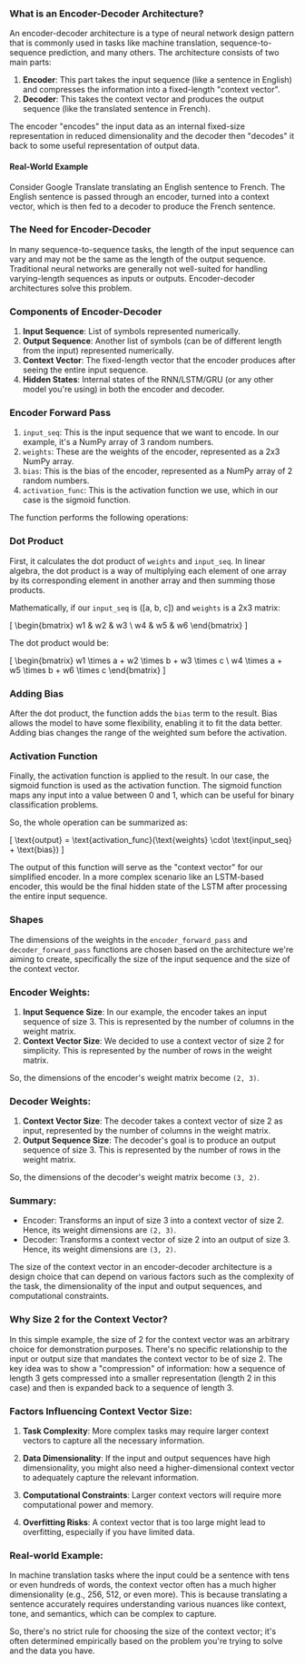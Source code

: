 ### What is an Encoder-Decoder Architecture?

An encoder-decoder architecture is a type of neural network design pattern that is commonly used in tasks like machine translation, sequence-to-sequence prediction, and many others. The architecture consists of two main parts:

1. **Encoder**: This part takes the input sequence (like a sentence in English) and compresses the information into a fixed-length "context vector". 
2. **Decoder**: This takes the context vector and produces the output sequence (like the translated sentence in French).

The encoder "encodes" the input data as an internal fixed-size representation in reduced dimensionality and the decoder then "decodes" it back to some useful representation of output data.

#### Real-World Example

Consider Google Translate translating an English sentence to French. The English sentence is passed through an encoder, turned into a context vector, which is then fed to a decoder to produce the French sentence.

### The Need for Encoder-Decoder

In many sequence-to-sequence tasks, the length of the input sequence can vary and may not be the same as the length of the output sequence. Traditional neural networks are generally not well-suited for handling varying-length sequences as inputs or outputs. Encoder-decoder architectures solve this problem.

### Components of Encoder-Decoder

1. **Input Sequence**: List of symbols represented numerically.
2. **Output Sequence**: Another list of symbols (can be of different length from the input) represented numerically.
3. **Context Vector**: The fixed-length vector that the encoder produces after seeing the entire input sequence.
4. **Hidden States**: Internal states of the RNN/LSTM/GRU (or any other model you're using) in both the encoder and decoder.

### Encoder Forward Pass

1. `input_seq`: This is the input sequence that we want to encode. In our example, it's a NumPy array of 3 random numbers.
2. `weights`: These are the weights of the encoder, represented as a 2x3 NumPy array.
3. `bias`: This is the bias of the encoder, represented as a NumPy array of 2 random numbers.
4. `activation_func`: This is the activation function we use, which in our case is the sigmoid function.

The function performs the following operations:

### Dot Product
First, it calculates the dot product of `weights` and `input_seq`. In linear algebra, the dot product is a way of multiplying each element of one array by its corresponding element in another array and then summing those products.

Mathematically, if our `input_seq` is \([a, b, c]\) and `weights` is a 2x3 matrix:

\[
\begin{bmatrix}
    w1 & w2 & w3 \\
    w4 & w5 & w6
\end{bmatrix}
\]

The dot product would be:

\[
\begin{bmatrix}
    w1 \times a + w2 \times b + w3 \times c \\
    w4 \times a + w5 \times b + w6 \times c
\end{bmatrix}
\]

### Adding Bias
After the dot product, the function adds the `bias` term to the result. Bias allows the model to have some flexibility, enabling it to fit the data better. Adding bias changes the range of the weighted sum before the activation.

### Activation Function
Finally, the activation function is applied to the result. In our case, the sigmoid function is used as the activation function. The sigmoid function maps any input into a value between 0 and 1, which can be useful for binary classification problems.

So, the whole operation can be summarized as:

\[
\text{output} = \text{activation_func}(\text{weights} \cdot \text{input_seq} + \text{bias})
\]

The output of this function will serve as the "context vector" for our simplified encoder. In a more complex scenario like an LSTM-based encoder, this would be the final hidden state of the LSTM after processing the entire input sequence.

### Shapes

The dimensions of the weights in the `encoder_forward_pass` and `decoder_forward_pass` functions are chosen based on the architecture we're aiming to create, specifically the size of the input sequence and the size of the context vector.

### Encoder Weights:

1. **Input Sequence Size**: In our example, the encoder takes an input sequence of size 3. This is represented by the number of columns in the weight matrix.
2. **Context Vector Size**: We decided to use a context vector of size 2 for simplicity. This is represented by the number of rows in the weight matrix.

So, the dimensions of the encoder's weight matrix become `(2, 3)`.

### Decoder Weights:

1. **Context Vector Size**: The decoder takes a context vector of size 2 as input, represented by the number of columns in the weight matrix.
2. **Output Sequence Size**: The decoder's goal is to produce an output sequence of size 3. This is represented by the number of rows in the weight matrix.

So, the dimensions of the decoder's weight matrix become `(3, 2)`.

### Summary:

- Encoder: Transforms an input of size 3 into a context vector of size 2. Hence, its weight dimensions are `(2, 3)`.
- Decoder: Transforms a context vector of size 2 into an output of size 3. Hence, its weight dimensions are `(3, 2)`.

The size of the context vector in an encoder-decoder architecture is a design choice that can depend on various factors such as the complexity of the task, the dimensionality of the input and output sequences, and computational constraints. 

### Why Size 2 for the Context Vector?

In this simple example, the size of 2 for the context vector was an arbitrary choice for demonstration purposes. There's no specific relationship to the input or output size that mandates the context vector to be of size 2. The key idea was to show a "compression" of information: how a sequence of length 3 gets compressed into a smaller representation (length 2 in this case) and then is expanded back to a sequence of length 3.

### Factors Influencing Context Vector Size:

1. **Task Complexity**: More complex tasks may require larger context vectors to capture all the necessary information.
  
2. **Data Dimensionality**: If the input and output sequences have high dimensionality, you might also need a higher-dimensional context vector to adequately capture the relevant information.
  
3. **Computational Constraints**: Larger context vectors will require more computational power and memory.

4. **Overfitting Risks**: A context vector that is too large might lead to overfitting, especially if you have limited data.

### Real-world Example:

In machine translation tasks where the input could be a sentence with tens or even hundreds of words, the context vector often has a much higher dimensionality (e.g., 256, 512, or even more). This is because translating a sentence accurately requires understanding various nuances like context, tone, and semantics, which can be complex to capture.

So, there's no strict rule for choosing the size of the context vector; it's often determined empirically based on the problem you're trying to solve and the data you have.
